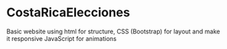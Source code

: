 # CostaRicaElecciones



Basic website using html for structure,
CSS (Bootstrap) for layout and make it responsive
JavaScript for animations

